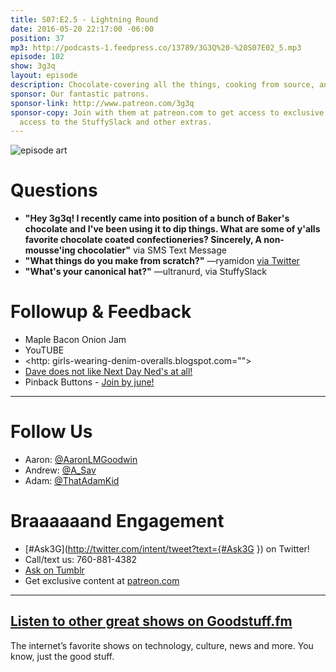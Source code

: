 ```yaml
---
title: S07:E2.5 - Lightning Round
date: 2016-05-20 22:17:00 -06:00
position: 37
mp3: http://podcasts-1.feedpress.co/13789/3G3Q%20-%20S07E02_5.mp3
episode: 102
show: 3g3q
layout: episode
description: Chocolate-covering all the things, cooking from source, and hat cannon.
sponsor: Our fantastic patrons.
sponsor-link: http://www.patreon.com/3g3q
sponsor-copy: Join with them at patreon.com to get access to exclusive bonus material,
  access to the StuffySlack and other extras.
---
```


![episode art][1]

# Questions

* **"Hey 3g3q! I recently came into position of a bunch of Baker's chocolate and I've been using it to dip things. What are some of y'alls favorite chocolate coated confectioneries? Sincerely, A non-mousse'ing chocolatier"** via SMS Text Message
* **"What things do you make from scratch?"** —ryamidon [via Twitter][2]
* **"What's your canonical hat?"** —ultranurd, via StuffySlack

# Followup & Feedback

* Maple Bacon Onion Jam
* YouTUBE
* <http: girls-wearing-denim-overalls.blogspot.com="">
* [Dave does not like Next Day Ned's at all!][3]
* Pinback Buttons - [Join by june!][4]

***

# Follow Us
* Aaron: [@AaronLMGoodwin](http://twitter.com/aaronlmgoodwin)
* Andrew: [@A_Sav](http://twitter.com/a_sav)
* Adam: [@ThatAdamKid](http://twitter.com/thatadamkid)

# Braaaaaand Engagement
* [#Ask3G](http://twitter.com/intent/tweet?text={#Ask3G }) on Twitter!
* Call/text us: 760-881-4382
* [Ask on Tumblr](http://3g3q.co/ask)
* Get exclusive content at [patreon.com](http://www.patreon.com/3g3q)

***

## [Listen to other great shows on Goodstuff.fm](http://goodstuff.fm/)
The internet’s favorite shows on technology, culture, news and more. You know, just the good stuff.

[1]: http://l.gdwn.co/1tmi.jpg
[2]: https://twitter.com/1541712684/status/730458741372379136
[3]: http://l.gdwn.co/10iU2.jpg
[4]: http://goodstuff.fm/3g3q/htto://patreon.com/3g3q
[5]: http://twitter.com/aaronlmgoodwin
[6]: http://twitter.com/a_sav
[7]: http://twitter.com/thatadamkid
[8]: http://3g3q.co/ask
[9]: http://www.patreon.com/3g3q
[10]: http://goodstuff.fm/3g3q/
